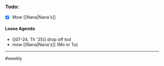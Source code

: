 ### Todo:
- [x] Mow [[Nana|Nana's]]
#### Loose Agenda
- [[07-24, Th '25]] drop off tod
- mow [[Nana|Nana's]] (Mo or Tu)

---
#weekly